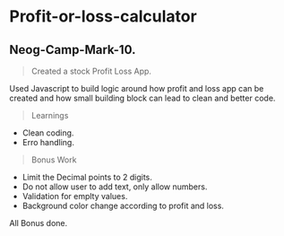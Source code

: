 # Profit-or-loss-calculator
## Neog-Camp-Mark-10.

> Created a stock Profit Loss App. 

Used Javascript to build logic around how profit and loss app can be created and how small building block can lead to clean and better code.

> Learnings
- Clean coding.
- Erro handling.

> Bonus Work
- Limit the Decimal points to 2 digits.
- Do not allow user to add text, only allow numbers.
- Validation for emplty values.
- Background color change according to profit and loss.

All Bonus done.
